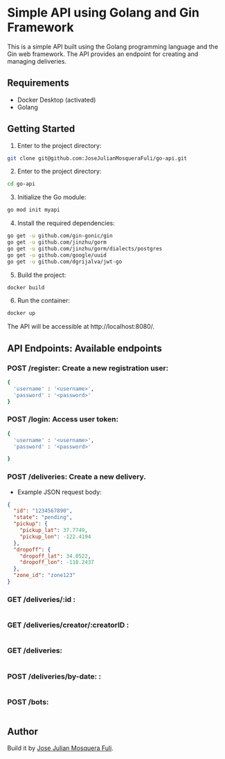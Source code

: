 # Simple API using Golang and Gin Framework

This is a simple API built using the Golang programming language and the Gin web framework. The API provides an endpoint for creating and managing deliveries.

## Requirements

- Docker Desktop (activated)
- Golang

## Getting Started

1. Enter to the project directory:

```bash
git clone git@github.com:JoseJulianMosqueraFuli/go-api.git
```

2. Enter to the project directory:

```bash
cd go-api
```

3. Initialize the Go module:

```bash
go mod init myapi
```

4. Install the required dependencies:

```bash
go get -u github.com/gin-gonic/gin
go get -u github.com/jinzhu/gorm
go get -u github.com/jinzhu/gorm/dialects/postgres
go get -u github.com/google/uuid
go get -u github.com/dgrijalva/jwt-go
```

5. Build the project:

```bash
docker build
```

6. Run the container:

```bash
docker up
```

The API will be accessible at http://localhost:8080/.

## API Endpoints: Available endpoints

### POST /register: Create a new registration user:

```bash
{
  'username' : '<username>',
  'password' : '<password>'
}
```

### POST /login: Access user token:

```bash
{
  'username' : '<username>',
  'password' : '<password>'

}

```

### POST /deliveries: Create a new delivery.

- Example JSON request body:

```json
{
  "id": "1234567890",
  "state": "pending",
  "pickup": {
    "pickup_lat": 37.7749,
    "pickup_lon": -122.4194
  },
  "dropoff": {
    "dropoff_lat": 34.0522,
    "dropoff_lon": -118.2437
  },
  "zone_id": "zone123"
}
```

### GET /deliveries/:id :

```bash

```

### GET /deliveries/creator/:creatorID :

```bash

```

### GET /deliveries:

```bash

```

### POST /deliveries/by-date: :

```bash

```

### POST /bots:

```bash

```

## Author

Build it by [Jose Julian Mosquera Fuli](https://github.com/JoseJulianMosqueraFuli).
